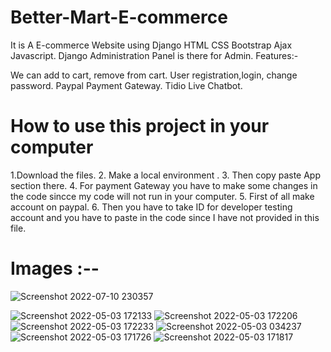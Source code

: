 # Better-Mart-E-commerce
It is A E-commerce Website using Django HTML CSS Bootstrap Ajax Javascript.
Django Administration Panel is there for Admin.
Features:-

We can add to cart, remove from cart.
User registration,login, change password.
Paypal Payment Gateway.
Tidio Live Chatbot.

# How to use this project in your computer
1.Download the files.
2. Make a local environment .
3. Then copy paste App section there.
4. For payment Gateway you have to make some changes in the code sincce my code will not run in your computer.
5. First of all make account on paypal.
6. Then you have to take ID for developer testing account and you have to paste in the code since I have not provided in this file.

# Images :--

![Screenshot 2022-07-10 230357](https://user-images.githubusercontent.com/100127451/178155720-c7ab8842-93e7-4712-99d3-6feb0859a33f.jpg)

![Screenshot 2022-05-03 172133](https://user-images.githubusercontent.com/100127451/168476715-7b9c8f38-dd6f-428c-9199-e5b22ac9b0bd.jpg)
![Screenshot 2022-05-03 172206](https://user-images.githubusercontent.com/100127451/168476716-afff63d8-ce52-4093-861f-52488905fa96.jpg)
![Screenshot 2022-05-03 172233](https://user-images.githubusercontent.com/100127451/168476718-e62a72c7-a355-42ef-90d2-cdc17ee7e04a.jpg)
![Screenshot 2022-05-03 034237](https://user-images.githubusercontent.com/100127451/168476719-b7298701-2a33-4220-bb74-35036b308189.jpg)
![Screenshot 2022-05-03 171726](https://user-images.githubusercontent.com/100127451/168476722-6d801af3-ba34-4074-9a17-546384a902d1.jpg)
![Screenshot 2022-05-03 171817](https://user-images.githubusercontent.com/100127451/168476723-8d78ce56-4052-44b7-ae65-a971704a545b.jpg)
